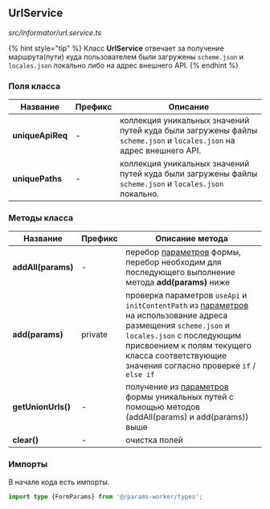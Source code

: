 ## UrlService

_src/informator/url.service.ts_

{% hint style="tip" %}
Класс **UrlService** отвечает за получение маршрута(пути) куда пользователем были загружены `scheme.json` и `locales.json` локально либо на адрес внешнего API.
{% endhint %}

### Поля класса

| Название         | Префикс | Описание                                                                                                            |
|------------------|---------|---------------------------------------------------------------------------------------------------------------------|
| **uniqueApiReq** | -       | коллекция уникальных значений путей куда были загружены файлы `scheme.json` и `locales.json` на адрес внешнего API. |
| **uniquePaths**  | -       | коллекция уникальных значений путей куда были загружены файлы `scheme.json` и `locales.json` локально.              |

### Методы класса

| Название           | Префикс | Описание метода                                                                                                                                                                                                                                                      |
|--------------------|---------|----------------------------------------------------------------------------------------------------------------------------------------------------------------------------------------------------------------------------------------------------------------------|
| **addAll(params)** | -       | перебор [параметров](../params-worker/PARAMSWORKERTYPES.md) формы, перебор необходим для последующего выполнение метода **add(params)** ниже                                                                                                                                            |
| **add(params)**    | private | проверка параметров `useApi` и `initContentPath` из [параметров](../params-worker/PARAMSWORKERTYPES.md) на использование адреса размещения `scheme.json` и `locales.json` с последующим присвоением к полям текущего класса соответствующие значения согласно проверке `if` / `else if` |
| **getUnionUrls()** | -       | получение из [параметров](../params-worker/PARAMSWORKERTYPES.md) формы уникальных путей с помощью методов (addAll(params) и add(params)) выше                                                                                                                                           |
| **clear()**        | -       | очистка полей                                                                                                                                                                                                                                                        |


### Импорты

В начале кода есть импорты.

```ts
import type {FormParams} from '@/params-worker/types';
```
